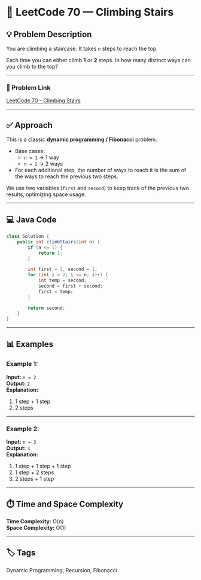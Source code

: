 # 🧗 LeetCode 70 — Climbing Stairs

## 💡 Problem Description

You are climbing a staircase. It takes `n` steps to reach the top.

Each time you can either climb **1** or **2** steps. In how many distinct ways can you climb to the top?

---

### 🔗 Problem Link

[LeetCode 70 - Climbing Stairs](https://leetcode.com/problems/climbing-stairs/)

---

## ✅ Approach

This is a classic **dynamic programming / Fibonacci** problem.

- Base cases:  
  - `n = 1` → 1 way  
  - `n = 2` → 2 ways  
- For each additional step, the number of ways to reach it is the sum of the ways to reach the previous two steps.

We use two variables (`first` and `second`) to keep track of the previous two results, optimizing space usage.

---

## 💻 Java Code

```java
class Solution {
    public int climbStairs(int n) {
        if (n <= 1) {
            return 1;
        }

        int first = 1, second = 1;
        for (int i = 2; i <= n; i++) {
            int temp = second;
            second = first + second;
            first = temp;
        }

        return second;
    }
}
```

---

## 📊 Examples

### Example 1:

**Input:** `n = 2`  
**Output:** `2`  
**Explanation:**  
1. 1 step + 1 step  
2. 2 steps

---

### Example 2:

**Input:** `n = 3`  
**Output:** `3`  
**Explanation:**  
1. 1 step + 1 step + 1 step  
2. 1 step + 2 steps  
3. 2 steps + 1 step

---

## ⏱️ Time and Space Complexity

**Time Complexity:** O(n)  
**Space Complexity:** O(1)

---

## 🏷️ Tags

Dynamic Programming, Recursion, Fibonacci
